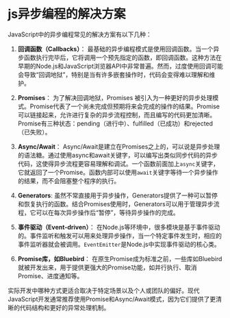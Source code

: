 # js异步编程的解决方案
  
JavaScript中的异步编程常见的解决方案有以下几种：

1. **回调函数（Callbacks）**： 最基础的异步编程模式是使用回调函数。当一个异步函数执行完毕后，它将调用一个预先指定的函数，即回调函数。这种方法在早期的Node.js和JavaScript浏览器API中非常普遍。然而，过度使用回调可能会导致“回调地狱”，特别是当有许多嵌套操作时，代码会变得难以理解和维护。
    
2. **Promises**： 为了解决回调地狱，Promises 被引入为一种更好的异步处理模式。Promise代表了一个尚未完成但预期将来会完成的操作的结果。Promise可以链接起来，允许进行复杂的异步流程控制，而且编写的代码更加清晰。Promise有三种状态：pending（进行中）、fulfilled（已成功）和rejected（已失败）。
    
3. **Async/Await**： Async/Await是建立在Promises之上的，可以说是异步处理的语法糖。通过使用async和await关键字，可以编写出类似同步代码的异步代码，这使得异步流程更容易理解和调试。一个函数前面加上`async`关键字，它就返回了一个Promise。函数内部可以使用`await`关键字等待一个异步操作的结果，而不会阻塞整个程序的执行。
    
4. **Generators**: 虽然不常直接用于异步操作，Generators提供了一种可以暂停和恢复执行的函数。结合Promises使用时，Generators可以用于管理异步流程，它可以在每次异步操作后“暂停”，等待异步操作的完成。
    
5. **事件驱动（Event-driven）**： 在Node.js等环境中，很多模块是基于事件驱动的。事件监听和触发可以用来处理异步操作，当一个特定事件发生时，相应的事件监听器就会被调用。`EventEmitter`是Node.js中实现事件驱动的核心类。
    
6. **Promise库，如Bluebird**： 在原生Promise成为标准之前，一些库如Bluebird就被开发出来，用于提供更强大的Promise功能，如并行执行、取消Promise、进度通知等。
    

实际开发中哪种方式更适合取决于特定场景以及个人或团队的偏好。现代JavaScript开发通常推荐使用Promise和Async/Await模式，因为它们提供了更清晰的代码结构和更好的异常处理机制。